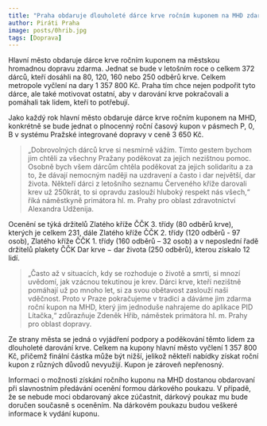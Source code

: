 ```yaml
---
title: "Praha obdaruje dlouholeté dárce krve ročním kuponem na MHD zdarma"
author: Piráti Praha
image: posts/0hrib.jpg
tags: [Doprava]
---
```

 
Hlavní město obdaruje dárce krve ročním kuponem na městskou hromadnou dopravu zdarma. Jednat se bude v letošním roce o celkem 372 dárců, kteří dosáhli na 80, 120, 160 nebo 250 odběrů krve. Celkem metropole vyčlení na dary 1 357 800 Kč. Praha tím chce nejen podpořit tyto dárce, ale také motivovat ostatní, aby v darování krve pokračovali a pomáhali tak lidem, kteří to potřebují.

Jako každý rok hlavní město obdaruje dárce krve ročním kuponem na MHD, konkrétně se bude jednat o plnocenný roční časový kupon v pásmech P, 0, B v systému Pražské integrované dopravy v ceně 3 650 Kč.

> „Dobrovolných dárců krve si nesmírně vážím. Tímto gestem bychom jim chtěli za všechny Pražany poděkovat za jejich nezištnou pomoc. Osobně bych všem dárcům chtěla poděkovat za jejich solidaritu a za to, že dávají nemocným naději na uzdravení a často i dar největší, dar života. Někteří dárci z letošního seznamu Červeného kříže darovali krev už 250krát, to si opravdu zaslouží hluboký respekt nás všech,“ říká náměstkyně primátora hl. m. Prahy pro oblast zdravotnictví Alexandra Udženija.

Ocenění se týká držitelů Zlatého kříže ČČK 3. třídy (80 odběrů krve), kterých je celkem 231, dále Zlatého kříže ČČK 2. třídy (120 odběrů - 97 osob), Zlatého kříže ČČK 1. třídy (160 odběrů – 32 osob) a v neposlední řadě držitelů plakety ČČK Dar krve − dar života (250 odběrů), kterou získalo 12 lidí.

> „Často až v situacích, kdy se rozhoduje o životě a smrti, si mnozí uvědomí, jak vzácnou tekutinou je krev. Dárci krve, kteří nezištně pomáhají už po mnoho let, si za svou obětavost zaslouží naši vděčnost. Proto v Praze pokračujeme v tradici a dáváme jim zdarma roční kupon na MHD, který jim jednoduše nahrajeme do aplikace PID Lítačka,“ zdůrazňuje Zdeněk Hřib, náměstek primátora hl. m. Prahy pro oblast dopravy. 

Ze strany města se jedná o vyjádření podpory a poděkování těmto lidem za dlouholeté darování krve. Celkem na kupony hlavní město vyčlení 1 357 800 Kč, přičemž finální částka může být nižší, jelikož někteří nabídky získat roční kupon z různých důvodů nevyužijí. Kupon je zároveň nepřenosný.

Informaci o možnosti získání ročního kuponu na MHD dostanou obdarovaní při slavnostním předávání ocenění formou dárkového poukazu. V případě, že se nebude moci obdarovaný akce zúčastnit, dárkový poukaz mu bude doručen současně s oceněním. Na dárkovém poukazu budou veškeré informace k vydání kuponu.


